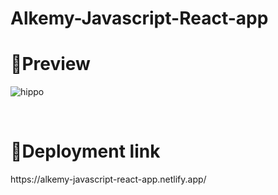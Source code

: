 # Alkemy-Javascript-React-app


<h1>📌Preview</h1>

![hippo](https://s6.gifyu.com/images/AnimationHQ.gif)

<br>
<h1>📌Deployment link</h1>
https://alkemy-javascript-react-app.netlify.app/
